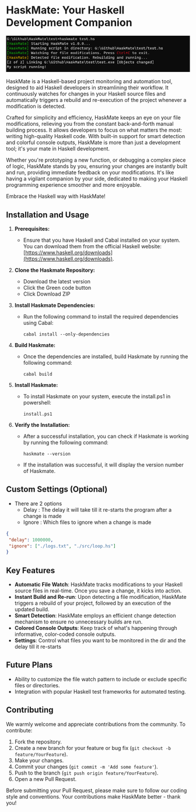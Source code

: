 # HaskMate: Your Haskell Development Companion

![HaskMate Preview](./Images/img.png)

HaskMate is a Haskell-based project monitoring and automation tool, designed to aid Haskell developers in streamlining their workflow. It continuously watches for changes in your Haskell source files and automatically triggers a rebuild and re-execution of the project whenever a modification is detected.

Crafted for simplicity and efficiency, HaskMate keeps an eye on your file modifications, relieving you from the constant back-and-forth manual building process. It allows developers to focus on what matters the most: writing high-quality Haskell code. With built-in support for smart detection and colorful console outputs, HaskMate is more than just a development tool; it's your mate in Haskell development.

Whether you're prototyping a new function, or debugging a complex piece of logic, HaskMate stands by you, ensuring your changes are instantly built and run, providing immediate feedback on your modifications. It's like having a vigilant companion by your side, dedicated to making your Haskell programming experience smoother and more enjoyable.

Embrace the Haskell way with HaskMate!

## Installation and Usage

1. **Prerequisites:**
   - Ensure that you have Haskell and Cabal installed on your system. You can download them from the official Haskell website: [https://www.haskell.org/downloads](https://www.haskell.org/downloads).

2. **Clone the Haskmate Repository:**
   - Download the latest version 
   - Click the Green code button
   - Click Download ZIP

3. **Install Haskmate Dependencies:**
   - Run the following command to install the required dependencies using Cabal:
     ```
     cabal install --only-dependencies
     ```

4. **Build Haskmate:**
   - Once the dependencies are installed, build Haskmate by running the following command:
     ```
     cabal build
     ```

5. **Install Haskmate:**
   - To install Haskmate on your system, execute the install.ps1 in powershell:
     ```
     install.ps1
     ```

6. **Verify the Installation:**
   - After a successful installation, you can check if Haskmate is working by running the following command:
     ```
     haskmate --version
     ```
   - If the installation was successful, it will display the version number of Haskmate.

## Custom Settings (Optional)
   - There are 2 options
      - Delay : The delay it will take till it re-starts the program after a change is made
      - Ignore : Which files to ignore when a change is made
   ```json
   {
    "delay": 1000000,
    "ignore": ["./logs.txt", "./src/loop.hs"]
   }
   ```

## Key Features

- **Automatic File Watch**: HaskMate tracks modifications to your Haskell source files in real-time. Once you save a change, it kicks into action.
- **Instant Build and Re-run**: Upon detecting a file modification, HaskMate triggers a rebuild of your project, followed by an execution of the updated build.
- **Smart Detection**: HaskMate employs an efficient change detection mechanism to ensure no unnecessary builds are run.
- **Colored Console Outputs**: Keep track of what's happening through informative, color-coded console outputs.
- **Settings**: Control what files you want to be monitored in the dir and the delay till it re-starts

## Future Plans

- Ability to customize the file watch pattern to include or exclude specific files or directories.
- Integration with popular Haskell test frameworks for automated testing.

## Contributing

We warmly welcome and appreciate contributions from the community. To contribute:

1. Fork the repository.
2. Create a new branch for your feature or bug fix (`git checkout -b feature/YourFeature`).
3. Make your changes.
4. Commit your changes (`git commit -m 'Add some feature'`).
5. Push to the branch (`git push origin feature/YourFeature`).
6. Open a new Pull Request.

Before submitting your Pull Request, please make sure to follow our coding style and conventions. Your contributions make HaskMate better - thank you!